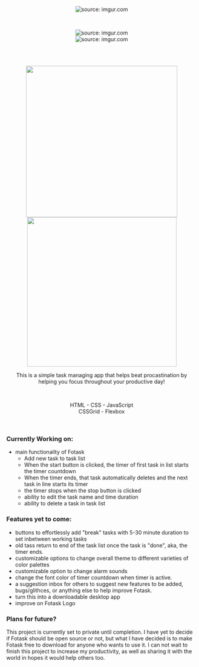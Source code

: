 <p align="center">
<img src="https://i.imgur.com/6rEjyr2.png" title="source: imgur.com" />
</p>
<br>
<p align="center">
<img src="https://i.imgur.com/00OMtAx.png" title="source: imgur.com" /><br>
<img src="https://i.imgur.com/dDg7gbG.png" title="source: imgur.com" />
</p>
<br><br>
<p float="left" align="center">
  <img src="https://i.imgur.com/GyA1jor.png" width="400" />
  <img src="https://i.imgur.com/uihhahT.png" width="395" /> 
</p>

<p align="center">
This is a simple task managing app that helps beat procastination by helping you focus throughout your productive day!
</p>

<br>
<p align="center">
HTML - CSS - JavaScript <br>
CSSGrid - Flexbox
</p>
<br>

### Currently Working on:
  - main functionality of Fotask
    - Add new task to task list
    - When the start button is clicked, the timer of first task in list starts the timer countdown 
    - When the timer ends, that task automatically deletes and the next task in line starts its timer 
    - the timer stops when the stop button is clicked
    - ability to edit the task name and time duration
    - ability to delete a task in task list
 
### Features yet to come:
  - buttons to effortlessly add "break" tasks with 5-30 minute duration to set inbetween working tasks
  - old tass return to end of the task list once the task is "done", aka, the timer ends.
  - customizable options to change overall theme to different varieties of color palettes
  - customizable option to change alarm sounds
  - change the font color of timer countdown when timer is active. 
  - a suggestion inbox for others to suggest new features to be added, bugs/glithces, or anything else to help improve Fotask.
  - turn this into a downloadable desktop app
  - improve on Fotask Logo


### Plans for future?
This project is currently set to private until completion. I have yet to decide if Fotask should be open source or not, but what I have decided is to make Fotask free to download for anyone who wants to use it. I can not wait to finish this project to increase my productivity, as well as sharing it with the world in hopes it would help others too.
